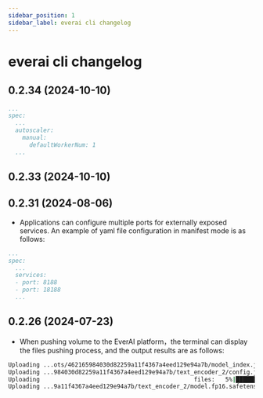 ```yaml
---
sidebar_position: 1
sidebar_label: everai cli changelog
---
```


# everai cli changelog

## 0.2.34 (2024-10-10)

```yaml
...
spec:
  ...
  autoscaler:
    manual:
      defaultWorkerNum: 1
  ...
```

## 0.2.33 (2024-10-10)

## 0.2.31 (2024-08-06)

* Applications can configure multiple ports for externally exposed services. An example of yaml file configuration in manifest mode is as follows:    

```yaml
...
spec:
  ...
  services:
  - port: 8188
  - port: 18188
  ...
```

## 0.2.26 (2024-07-23)

* When pushing volume to the EverAI platform，the terminal can display the files pushing process, and the output results are as follows:

```bash
Uploading ...ots/462165984030d82259a11f4367a4eed129e94a7b/model_index.json: 100%|██████████████████████████████████████████████████████████████████████████████████████████████████████████████████████████████| 609/609 [00:00<00:00, 1799.51B/s]
Uploading ...984030d82259a11f4367a4eed129e94a7b/text_encoder_2/config.json: 100%|██████████████████████████████████████████████████████████████████████████████████████████████████████████████████████████████| 575/575 [00:00<00:00, 2007.34B/s]
Uploading                                            files:   5%|███████▊                                                                                                                                        | 2/37 [00:01<00:21,  1.64file/s]
Uploading ...9a11f4367a4eed129e94a7b/text_encoder_2/model.fp16.safetensors:   0%|                                                                                                                                    | 0/1325.01 [00:00<?, ?MiB/s]
```